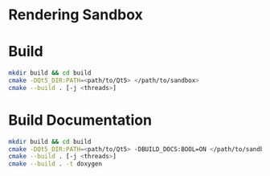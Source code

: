 # Rendering Sandbox

# Build

```bash
mkdir build && cd build
cmake -DQt5_DIR:PATH=<path/to/Qt5> </path/to/sandbox>
cmake --build . [-j <threads>]
```

# Build Documentation

```bash
mkdir build && cd build
cmake -DQt5_DIR:PATH=<path/to/Qt5> -DBUILD_DOCS:BOOL=ON </path/to/sandbox>
cmake --build . [-j <threads>]
cmake --build . -t doxygen
```
